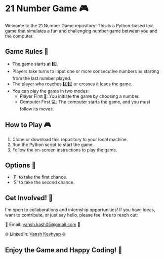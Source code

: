 # 21 Number Game 🎮

Welcome to the 21 Number Game repository! This is a Python-based text game that simulates a fun and challenging number game between you and the computer.

## Game Rules 📜

- The game starts at 0️⃣.
- Players take turns to input one or more consecutive numbers 📊 starting from the last number played.
- The player who reaches 2️⃣1️⃣ or crosses it loses the game.
- You can play the game in two modes:
  - Player First 🎯: You initiate the game by choosing a number.
  - Computer First 💻: The computer starts the game, and you must follow its moves.

## How to Play 🎮

1. Clone or download this repository to your local machine.
2. Run the Python script to start the game.
3. Follow the on-screen instructions to play the game.

## Options 🎯

- 'F' to take the first chance.
- 'S' to take the second chance.

## Get Involved! 🤝

I'm open to collaborations and internship opportunities! If you have ideas, want to contribute, or just say hello, please feel free to reach out:

📧 Email: [vansh.kash05@gmail.com](mailto:vansh.kash05@gmail.com) 📧

🌐 LinkedIn: [Vansh Kashyap](https://www.linkedin.com/in/vansh-kashyap-b91886289) 🌐

## Enjoy the Game and Happy Coding! 🚀
